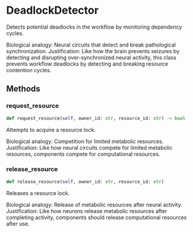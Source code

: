 # DeadlockDetector

Detects potential deadlocks in the workflow by monitoring dependency cycles.

Biological analogy: Neural circuits that detect and break pathological synchronization.
Justification: Like how the brain prevents seizures by detecting and disrupting over-synchronized
neural activity, this class prevents workflow deadlocks by detecting and breaking resource contention cycles.

## Methods

### request_resource

```python
def request_resource(self, owner_id: str, resource_id: str) -> bool
```

Attempts to acquire a resource lock.

Biological analogy: Competition for limited metabolic resources.
Justification: Like how neural circuits compete for limited metabolic
resources, components compete for computational resources.

### release_resource

```python
def release_resource(self, owner_id: str, resource_id: str)
```

Releases a resource lock.

Biological analogy: Release of metabolic resources after neural activity.
Justification: Like how neurons release metabolic resources after completing
activity, components should release computational resources after use.

